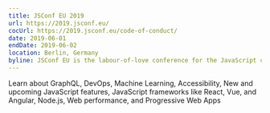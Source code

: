 ```yaml
---
title: JSConf EU 2019
url: https://2019.jsconf.eu/
cocUrl: https://2019.jsconf.eu/code-of-conduct/
date: 2019-06-01
endDate: 2019-06-02
location: Berlin, Germany
byline: JSConf EU is the labour-of-love conference for the JavaScript community in Europe.
---
```


Learn about GraphQL, DevOps, Machine Learning, Accessibility, New and upcoming JavaScript features, JavaScript frameworks like React, Vue, and Angular, Node.js, Web performance, and Progressive Web Apps
